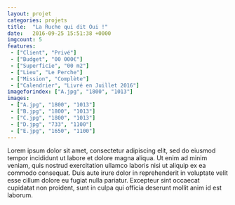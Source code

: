 ```yaml
---
layout: projet
categories: projets
title:  "La Ruche qui dit Oui !"
date:   2016-09-25 15:51:38 +0000
imgcount: 5
features:
 - ["Client", "Privé"]
 - ["Budget", "00 000€"]
 - ["Superficie", "00 m2"]
 - ["Lieu", "Le Perche"]
 - ["Mission", "Complète"]
 - ["Calendrier", "Livré en Juillet 2016"]
imageforindex: ["A.jpg", "1800", "1013"]
images:
 - ["A.jpg", "1800", "1013"]
 - ["B.jpg", "1800", "1013"]
 - ["C.jpg", "1800", "1013"]
 - ["D.jpg", "733", "1100"]
 - ["E.jpg", "1650", "1100"]
---
```


Lorem ipsum dolor sit amet, consectetur adipiscing elit, sed do eiusmod tempor incididunt ut labore et dolore magna aliqua. Ut enim ad minim veniam, quis nostrud exercitation ullamco laboris nisi ut aliquip ex ea commodo consequat. Duis aute irure dolor in reprehenderit in voluptate velit esse cillum dolore eu fugiat nulla pariatur. Excepteur sint occaecat cupidatat non proident, sunt in culpa qui officia deserunt mollit anim id est laborum.
